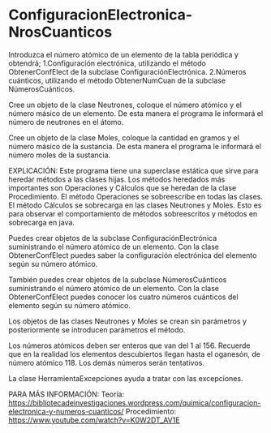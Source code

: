 # ConfiguracionElectronica-NrosCuanticos
Introduzca el número atómico de un elemento de la tabla periódica y obtendrá;
1.Configuración electrónica, utilizando el método ObtenerConfElect de la subclase ConfiguraciónElectrónica.
2.Números cuánticos, utilizando el método ObtenerNumCuan de la subclase NúmerosCuánticos.

Cree un objeto de la clase Neutrones, coloque el número atómico y el número másico de un elemento.
De esta manera el programa le informará el número de neutrones en el átomo.

Cree un objeto de la clase Moles, coloque la cantidad en gramos y el número másico de la sustancia.
De esta manera el programa le informará el número moles de la sustancia.


EXPLICACIÓN: Este programa tiene una superclase estática que sirve para heredar métodos a las clases hijas.
Los métodos heredados más importantes son Operaciones y Cálculos que se heredan de la clase Procedimiento.
El método Operaciones se sobreescribe en todas las clases.
El método Cálculos se sobrecarga en las clases Neutrones y Moles.
Esto es para observar el comportamiento de métodos sobreescritos y métodos en sobrecarga en java.

Puedes crear objetos de la subclase ConfiguraciónElectrónica suministrando el número atómico de un elemento.
Con la clase ObtenerConfElect puedes saber la configuración electrónica del elemento según su número atómico.

También puedes crear objetos de la subclase NúmerosCuánticos suministrando el número atómico de un elemento.
Con la clase ObtenerConfElect puedes conocer los cuatro números cuánticos del elemento según su número atómico.

Los objetos de las clases Neutrones y Moles se crean sin parámetros y posteriormente se introducen parámetros el método.

Los números atómicos deben ser enteros que van del 1 al 156.
Recuerde que en la realidad los elementos descubiertos llegan hasta el oganesón, de número atómico 118.
Los demás números serán tentativos.

La clase HerramientaExcepciones ayuda a tratar con las excepciones.

PARA MÁS INFORMACIÓN:
Teoría:
https://bibliotecadeinvestigaciones.wordpress.com/quimica/configuracion-electronica-y-numeros-cuanticos/
Procedimiento:
https://www.youtube.com/watch?v=K0W2DT_AV1E
